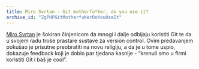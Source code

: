 ```yaml
---
title: Miro Svrtan - Git motherfu*ker, do you use it?
archive_id: "ZgPHPGitMotherfuKerDoYouUseIt"
---
```


[Miro Svrtan](http://twitter.com/msvrtan) je šokiran činjenicom da mnogi i dalje
odbijaju koristiti Git te da u svojem radu troše prastare sustave za version
control. Ovim predavanjem pokušao je prisutne preobratiti na novu religiju, a da
je u tome uspio, dokazuje feedback koji je dobio par tjedana kasnije - “krenuli
smo u firmi koristiti Git i baš je cool”.
